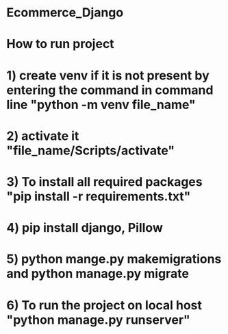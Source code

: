 # Ecommerce_Django

# How to run project
# 1) create venv if it is not present by entering the command in command line "python -m venv file_name"
# 2) activate it "file_name/Scripts/activate"
# 3) To install all required packages "pip install -r requirements.txt"
# 4) pip install django, Pillow
# 5) python mange.py makemigrations and python manage.py migrate
# 6) To run the project on local host "python manage.py runserver"

